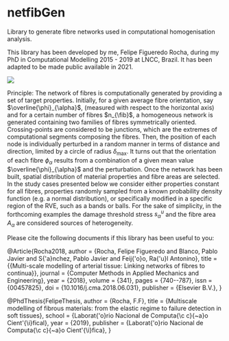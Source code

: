 # netfibGen
Library to generate fibre networks used in computational homogenisation analysis. 

This library has been developed by me, Felipe Figueredo Rocha, during my PhD in Computational Modelling 2015 - 2019 at LNCC, Brazil. It has been adapted to be made public available in 2021. 

<img src="https://render.githubusercontent.com/render/math?math=e^{i +\pi} =x+1">

Principle: The network of fibres is computationally generated by providing a set of target properties. Initially, for a given average fibre orientation,  say $\overline{\phi}_{\alpha}$, (measured with respect to the horizontal axis) and for a certain number of fibres $n_{\fib}$, a homogeneous network is generated containing two families of fibres symmetrically oriented. Crossing-points are considered to be junctions, which are the extremes of computational segments composing the fibres. Then, the position of each node is individually perturbed in a random manner in terms of distance and direction, limited by a circle of radius $\delta_{\max}$. It turns out that the orientation of each fibre $\phi_{\alpha}$ results from a combination of a given mean value $\overline{\phi}_{\alpha}$ and the perturbation. Once the network has been built, spatial distribution of material properties and fibre areas are selected. In the study cases presented below we consider either properties constant for all fibres, properties randomly sampled from a known probability density function (e.g. a normal distribution), or specifically modified in a specific region of the RVE, such as a bands or balls. For the sake of simplicity, in the forthcoming examples the  damage threshold stress $s_{\alpha}^u$ and the fibre area $A_{\alpha}$ are considered sources of heterogeneity.



Please cite the following documents if this library has been useful to you:

@Article{Rocha2018,
  author    = {Rocha, Felipe Figueredo and Blanco, Pablo Javier and S{\'a}nchez, Pablo Javier and Feij{\'o}o, Ra{\'u}l Antonino},
  title     = {{Multi-scale modelling of arterial tissue: Linking networks of fibres to continua}},
  journal   = {Computer Methods in Applied Mechanics and Engineering},
  year      = {2018},
  volume    = {341},
  pages     = {740--787},
  issn      = {00457825},
  doi       = {10.1016/j.cma.2018.06.031},
  publisher = {Elsevier B.V.},
}


@PhdThesis{FelipeThesis,
  author    = {Rocha, F.F},
  title     = {Multiscale modelling of fibrous materials: from the elastic regime to failure detection in soft tissues},
  school    = {Laborat{\'o}rio Nacional de Computa{\c c}{\~a}o Cient\'{\i}fical},
  year      = {2019},
  publisher = {Laborat{\'o}rio Nacional de Computa{\c c}{\~a}o Cient\'{\i}fica},
}
